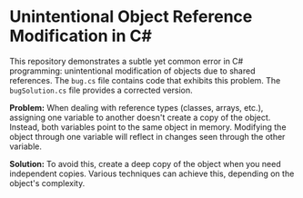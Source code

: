 # Unintentional Object Reference Modification in C#

This repository demonstrates a subtle yet common error in C# programming: unintentional modification of objects due to shared references.  The `bug.cs` file contains code that exhibits this problem.  The `bugSolution.cs` file provides a corrected version.

**Problem:** When dealing with reference types (classes, arrays, etc.), assigning one variable to another doesn't create a copy of the object. Instead, both variables point to the same object in memory.  Modifying the object through one variable will reflect in changes seen through the other variable.

**Solution:** To avoid this, create a deep copy of the object when you need independent copies.  Various techniques can achieve this, depending on the object's complexity.